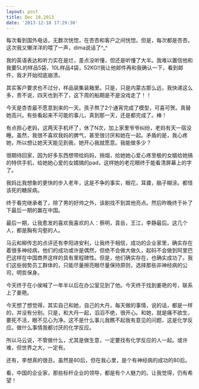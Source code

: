 ```yaml
---
layout: post
title: Dec 18,2013
date: '2013-12-18 17:29:30'
---
```



每次看到国外电话，无数次恍惚，在杏杏和客户之间恍惚。但是，每次都是杏杏。这次我又懒洋洋的喂了一声，dima说话了^_^

我的英语表达和听力实在是烂，差点没听懂，但还是听懂了大半。我难以置信他和我要5L的样品5袋，10L样品4袋，52KG!!我让他邮件再和我确认一下，看到邮件，我才开始彻底崩溃。

其实客户要求也不过分，样品装集装箱里。只是，只是内蒙古那么远，我快递这么多，贵不说，四天也到不了，这下周的船期是不是没戏走了！！

今天是杏杏最不愿意到来的一天。孩子熬了2个通宵完成了模型，可喜可贺。真替她高兴。有些看起来不可能的事儿，真到那一天，还是都完成了。棒！

有点担心老妈，这两天手机坏了，休了N次，加上家里爷爷纠纷，老妈有天一宿没睡。虽然，我很不喜欢我妈的脾气，甚至很讨厌和她在一起。矛盾的是，我心疼她，所以想让她天天能见到我，她开心我就愿意。我能做多少？

很期待回家，因为好多东西想带给妈妈，捎烟，给她她心爱心疼至极的女婿给她搞的特供手机，给她她心爱的女婿搞的pad，这样她的老花眼终于能看清屏幕上的字了。

我妈比我想象的更快的步入老年，这是不争的事实，眼花，耳聋，脑子糊涂。都怪该死的糖尿病。

终于看完继承者了，除了男的好帅之外，该剧找不到其他亮点。然后昨晚终于补了下最后一期的赢在中国。

最后一期，让我愈发的喜欢我喜欢的人：蔡明，袁岳，王江，李静最后。这几个人，都是胸有沟壑的人。

马云和柳传志的点评还有李阳进安利，让我终于相信，成功的企业家里，确实存在着很多神经病，他们的成功或许是偶然，但绝不会做大做久，起码不会做到阿里巴巴这样在中国商界这样的具有里程碑性。但是，他们确实存在，也确实成功了。我们这些弱势员工群体的，只能尽量擦亮眼尽量保持原则，选择那些非神经病的公司，明哲保身。

今天终于在小侯喊了一年半以后在办公室见到了他。今天终于找到姜艳的号，联系上了姜艳。

今天想了想觉得，其实自己和她，自己的大丹，每天做的事情，说的话，都是一样的，并没有分别。只是，和大丹一起，滔滔不绝，很开心。和她，就是痛不欲生，要死不活，眼不见心为净。这不是什么事儿我瞧不起我有意见的问题，这是化学反应。做什么事情我都讨厌的化学反应。

所以马云说，不管做什么，尤其是做生意，一定要找有化学反应的人一起。或许难，但世界之大，一定有。

还有，李想真的很丑。虽然是80后，但在我心里，是个有神经病的成功的80后。

看，中国的企业家，那些标杆企业的领导，都是有个人魅力的。让我觉得，仍有希望！


